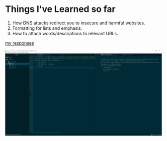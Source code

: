 # Things I've Learned so far
1. How DNS attacks redirect you to insecure and harmful websites.
2. Formatting for lists and emphasis.
3. How to attach words/descriptions to relevant URLs.

[my responses](./responses.txt)

![screenshot](./images/assignment3screenshot.png)
